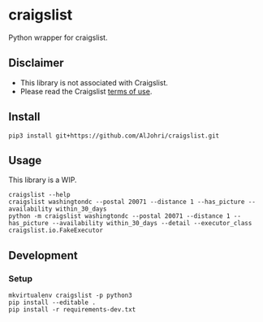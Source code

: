# craigslist

Python wrapper for craigslist.

## Disclaimer

- This library is not associated with Craigslist.
- Please read the Craigslist [terms of use](https://www.craigslist.org/about/terms.of.use.en).

## Install
```
pip3 install git+https://github.com/AlJohri/craigslist.git
```

## Usage

This library is a WIP.

```
craigslist --help
craigslist washingtondc --postal 20071 --distance 1 --has_picture --availability within_30_days
python -m craigslist washingtondc --postal 20071 --distance 1 --has_picture --availability within_30_days --detail --executor_class craigslist.io.FakeExecutor
```

## Development

### Setup

```
mkvirtualenv craigslist -p python3
pip install --editable .
pip install -r requirements-dev.txt
```
